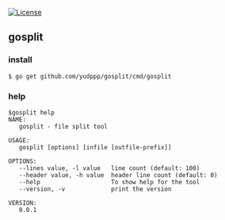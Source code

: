 [![License](http://img.shields.io/:license-mit-brightgreen.svg?style=flat-square)](http://yudppp.mit-license.org)

## gosplit

### install

```
$ go get github.com/yudppp/gosplit/cmd/gosplit
```

### help

```
$gosplit help
NAME:
   gosplit - file split tool

USAGE:
   gosplit [options] [infile [outfile-prefix]]

OPTIONS:
   --lines value, -l value   line count (default: 100)
   --header value, -h value  header line count (default: 0)
   --help                    To show help for the tool
   --version, -v             print the version

VERSION:
   0.0.1
```
